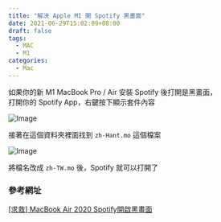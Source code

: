 ```yaml
---
title: "解決 Apple M1 開 Spotify 黑畫面"
date: 2021-06-29T15:02:09+08:00
draft: false
tags:
  - MAC
  - M1
categories:
  - Mac
---
```


如果你的新 M1 MacBook Pro / Air 安裝 Spotify 後打開是黑畫面，  
打開你的 Spotify App，右鍵按下顯示套件內容

![Image](https://i.imgur.com/ekPe53S.png)

接著在這個資料夾裡面找到 `zh-Hant.mo` 這個檔案

![Image](https://i.imgur.com/h78bv7j.png)

將檔名改成 `zh-TW.mo` 後，Spotify 就可以打開了

### 參考網址

[[求救] MacBook Air 2020 Spotify開啟黑畫面](https://myptt.cc/article/MAC/M.1605871681.A.598)
